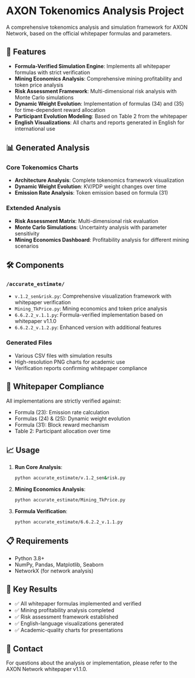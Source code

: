 # AXON Tokenomics Analysis Project

A comprehensive tokenomics analysis and simulation framework for AXON Network, based on the official whitepaper formulas and parameters.

## 🚀 Features

- **Formula-Verified Simulation Engine**: Implements all whitepaper formulas with strict verification
- **Mining Economics Analysis**: Comprehensive mining profitability and token price analysis
- **Risk Assessment Framework**: Multi-dimensional risk analysis with Monte Carlo simulations
- **Dynamic Weight Evolution**: Implementation of formulas (34) and (35) for time-dependent reward allocation
- **Participant Evolution Modeling**: Based on Table 2 from the whitepaper
- **English Visualizations**: All charts and reports generated in English for international use

## 📊 Generated Analysis

### Core Tokenomics Charts
- **Architecture Analysis**: Complete tokenomics framework visualization
- **Dynamic Weight Evolution**: KV/PDP weight changes over time
- **Emission Rate Analysis**: Token emission based on formula (31)

### Extended Analysis
- **Risk Assessment Matrix**: Multi-dimensional risk evaluation
- **Monte Carlo Simulations**: Uncertainty analysis with parameter sensitivity
- **Mining Economics Dashboard**: Profitability analysis for different mining scenarios

## 🛠️ Components

### `/accurate_estimate/`
- `v.1.2_sen&risk.py`: Comprehensive visualization framework with whitepaper verification
- `Mining_TkPrice.py`: Mining economics and token price analysis
- `6.6.2.2_v.1.1.py`: Formula-verified implementation based on whitepaper v1.1.0
- `6.6.2.2_v.1.2.py`: Enhanced version with additional features

### Generated Files
- Various CSV files with simulation results
- High-resolution PNG charts for academic use
- Verification reports confirming whitepaper compliance

## 🔬 Whitepaper Compliance

All implementations are strictly verified against:
- Formula (23): Emission rate calculation
- Formulas (24) & (25): Dynamic weight evolution
- Formula (31): Block reward mechanism
- Table 2: Participant allocation over time

## 📈 Usage

1. **Run Core Analysis**:
   ```bash
   python accurate_estimate/v.1.2_sen&risk.py
   ```

2. **Mining Economics Analysis**:
   ```bash
   python accurate_estimate/Mining_TkPrice.py
   ```

3. **Formula Verification**:
   ```bash
   python accurate_estimate/6.6.2.2_v.1.1.py
   ```

## 📋 Requirements

- Python 3.8+
- NumPy, Pandas, Matplotlib, Seaborn
- NetworkX (for network analysis)

## 🎯 Key Results

- ✅ All whitepaper formulas implemented and verified
- ✅ Mining profitability analysis completed
- ✅ Risk assessment framework established
- ✅ English-language visualizations generated
- ✅ Academic-quality charts for presentations

## 📧 Contact

For questions about the analysis or implementation, please refer to the AXON Network whitepaper v1.1.0.

